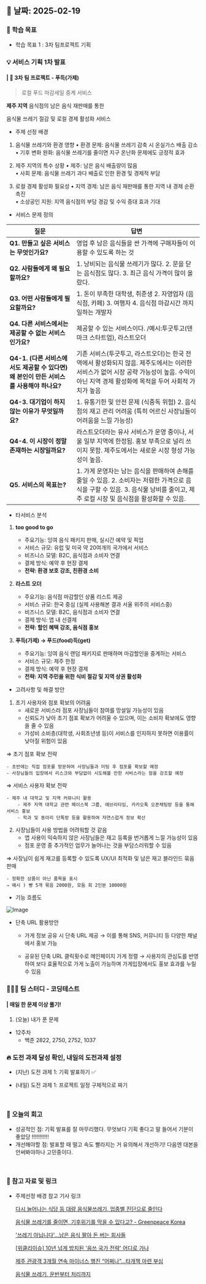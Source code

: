 ## 📅 날짜: 2025-02-19


### 💬 학습 목표

- 학습 목표 1 : 3차 팀프로젝트 기획


### 💡 서비스 기획 1차 발표
#### | 🍗 3차 팀 프로젝트 - 푸득(가제)

> 로컬 푸드 마감세일 중계 서비스

**제주 지역** 음식점의 남은 음식 재판매를 통한

음식물 쓰레기 절감 및 로컬 경제 활성화 서비스


- 주제 선정 배경

1. 음식물 쓰레기와 환경 영향
    • 환경 문제: 음식물 쓰레기 감축 시 온실가스 배출 감소 <br/>
    • 기후 변화 완화: 음식물 쓰레기를 줄이면 지구 온난화 문제에도 긍정적 효과 <br/>

2. 제주 지역의 특수 상황
    • 제주: 남은 음식 배출량이 많음 <br/>
    • 사회 문제: 음식물 쓰레기 과다 배출로 인한 환경 및 경제적 부담 <br/>

3.  로컬 경제 활성화 필요성
    • 지역 경제: 남은 음식 재판매를 통한 지역 내 경제 순환 촉진 <br/>
    • 소상공인 지원: 지역 음식점의 부담 경감 및 수익 증대 효과 기대 <br/>

- 서비스 문제 정의

| **질문** | **답변** |
| --- | --- |
| **Q1. 만들고 싶은 서비스는 무엇인가요?** | 영업 후 남은 음식들을 싼 가격에 구매자들이 이용할 수 있도록 하는 것 |
| **Q2. 사람들에게 왜 필요할까요?** | 1. 낭비되는 음식물 쓰레기가 많다. 2. 문을 닫는 음식점도 많다. 3. 최근 음식 가격이 많이 올랐다. |
| **Q3. 어떤 사람들에게 필요할까요?** | 1. 돈이 부족한 대학생, 취준생 2. 자영업자 (음식점, 카페) 3. 여행자 4. 음식점 마감시간 까지 일하는 개발자 |
| **Q4. 다른 서비스에서는 제공할 수 없는 서비스인가요?** | 제공할 수 있는 서비스이다. /예시:투굿투고(덴마크 스타트업), 라스트오더 |
| **Q4-1. (다른 서비스에서도 제공할 수 있다면) 왜 본인이 만든 서비스를 사용해야 하나요?** | 기존 서비스(투굿투고, 라스트오더)는 한국 전역에서 활성화되지 않음. 제주도에서는 이러한 서비스가 없어 시장 공략 가능성이 높음. 수익이 아닌 지역 경제 활성화에 목적을 두어 사회적 가치가 높음 |
| **Q4-3. 대기업이 하지 않는 이유가 무엇일까요?** | 1. 유통기한 및 안전 문제 (식중독 위험) 2. 음식점의 재고 관리 어려움 (특히 어르신 사장님들이 어려움을 느낄 가능성) |
| **Q4-4. 이 시장이 정말 존재하는 시장일까요?** | 라스트오더라는 유사 서비스가 운영 중이나, 서울 일부 지역에 한정됨. 홍보 부족으로 널리 쓰이지 못함. 제주도에서는 새로운 시장 형성 가능성이 높음. |
| **Q5. 서비스의 목표는?** | 1. 가게 운영자는 남는 음식을 판매하여 손해를 줄일 수 있음. 2. 소비자는 저렴한 가격으로 음식을 구할 수 있음. 3. 음식물 낭비를 줄이고, 제주 로컬 시장 및 음식점을 활성화할 수 있음. |

- 타서비스 분석

1. **too good to go**

    - 주요기능: 잉여 음식 패키지 판매, 실시간 예약 및 픽업
    - 서비스 규모: 유럽 및 미국 약 20여개의 국가에서 서비스
    - 비즈니스 모델: B2C, 음식점과 소비자 연결
    - 결제 방식: 예약 후 현장 결제
    - **전략: 환경 보호 강조, 친환경 소비**

2. **라스트 오더**

    - 주요기능: 음식점 마감할인 상품 리스트 제공
    - 서비스 규모: 한국 중심 (실제 사용해본 결과 서울 위주의 서비스중)
    - 비즈니스 모델: B2C, 음식점과 소비자 연결
    - 결제 방식: 앱 내 선결제
    - **전략: 할인 혜택 강조, 음식점 홍보**

3. **푸득(가제) → 푸드(food)득(get)**
    - 주요기능: 잉여 음식 랜덤 패키지로 판매하며 마감할인을 중계하는 서비스
    - 서비스 규모: 제주 한정
    - 결제 방식: 예약 후 현장 결제
    - **전략: 지역 주민을 위한 식비 절감 및 지역 상권 활성화**

- 고려사항 및 해결 방안

1. 초기 사용자와 점포 확보의 어려움
    - 새로운 서비스라 점포 사장님들이 참여를 망설일 가능성이 있음
    - 신뢰도가 낮아 초기 점포 확보가 어려울 수 있으며, 이는 소비자 확보에도 영향을 줄 수 있음
    - 가성비 소비층(대학생, 사회초년생 등)이 서비스를 인지하지 못하면 이용률이 낮아질 위험이 있음

⇒ 초기 점포 확보 전략

    - 초반에는 직접 점포를 방문하여 사장님들과 미팅 후 점포를 확보할 예정
    - 사장님들의 입장에서 리스크와 부담없이 시도해볼 만한 서비스라는 점을 강조할 예정

⇒ 서비스 사용자 확보 전략

    - 제주 내 대학교 및 지역 커뮤니티 활용
        - 제주 지역 대학교 관련 페이스북 그룹, 에브리타임, 카카오톡 오픈채팅방 등을 통해 서비스 홍보
        - 학과 및 동아리 단톡방 등을 활용하여 자연스럽게 정보 확산

2. 사장님들이 사용 방법을 어려워할 것 같음 
    - 앱 사용이 익숙하지 않은 사장님들은 재고 등록을 번거롭게 느낄 가능성이 있음
    - 점포 운영 중 추가적인 업무가 늘어나는 것을 부담스러워할 수 있음

⇒ 사장님이 쉽게 재고를 등록할 수 있도록 UX/UI 최적화 및 남은 재고 블라인드 묶음 판매

    - 정확한 상품이 아닌 품목을 표시
    ⇒ 예시 ) 빵 5개 묶음 2000원, 모둠 회 2인분 10000원

- 기능 흐름도

![Image](https://github.com/user-attachments/assets/ddc48c81-f03b-481e-8538-b8ebb99ae3e0)

- 단축 URL 활용방안

    - 가게 정보 공유 시 단축 URL 제공 → 이를 통해 SNS, 커뮤니티 등 다양한 채널에서 홍보 가능

    - 공유된 단축 URL 클릭횟수로 메인페이지 가게 정렬 → 사용자의 관심도를 반영하여 보다 효율적으로 가게 노출이 가능하며 가게입장에서도 홍보 효과를 누릴수 있음


### 🧑‍🧒‍🧒 팀 스터디 - 코딩테스트
#### | 매일 한 문제 이상 풀기!

1. (오늘) 내가 푼 문제

- 12주차
    - 백준 2822, 2750, 2752, 1037

### 🔥 도전 과제 달성 확인, 내일의 도전과제 설정
- (지난) 도전 과제 1: 기획 발표하기 ✅

- (내일) 도전 과제 1: 프로젝트 일정 구체적으로 짜기

<br/>

### 💭 오늘의 회고
- 성공적인 점: 기획 발표를 잘 마무리했다. 무엇보다 기획 좋다고 말 들어서 기분이 좋았당 !!!!!!!!!!! <br/>
- 개선해야할 점: 발표할 때 떨고 속도 빨라지는 거 유의해서 개선하기! 다음엔 대본을 안써봐야하나 고민중이다. <br/>


<br/>

### 📁 참고 자료 및 링크
- 주제선정 배경 참고 기사 링크

    [다시 늘어나는 식당 등 대량 음식물쓰레기, 업종별 진단으로 줄인다](https://www.khan.co.kr/article/202308141234001)

    [음식물 쓰레기를 줄이면, 기후위기를 막을 수 있다고? - Greenpeace Korea](https://www.greenpeace.org/korea/update/24144/blog-ce-food-waste/)
    
    ['쓰레기 아닙니다'...남은 음식 팔아 돈 버는 회사들](https://blog.naver.com/businessinsight/221380268009)
    
    [[위클리이슈] 10년 넘게 방치된 '음쓰 국가 전략' 어디로 가나](https://sojoong.joins.com/archives/48033)
    
    [제주 관광객 3개월 연속 마이너스 행진 “어쩌나”…타개책 마련 부심](https://www.khan.co.kr/article/202502171614001)
    
    [음식물 쓰레기, 운반부터 처리까지](https://m.ecomedia.co.kr/news/newsview.php?ncode=1065594273634959)